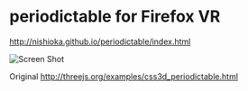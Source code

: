 # periodictable for Firefox VR

http://nishioka.github.io/periodictable/index.html

![Screen Shot](https://github.com/nishioka/periodictable/raw/master/app/images/ss.png "Screen Shot")

Original
http://threejs.org/examples/css3d_periodictable.html
